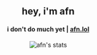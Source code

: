 <h2 align="center">hey, i'm afn</h2>
<h4 align="center">i don't do much yet | <a href="https://afn.lol" target="_blank">afn.lol</a></h4>
<p align="center">
 <picture align="center">
  <source media="(prefers-color-scheme: dark)" srcset="https://github-readme-stats.vercel.app/api?username=afnzmn&show_icons=true&bg_color=ffffff00&text_color=cdd6f4&icon_color=95b7e6&title_color=95b7e6&border_color=bac2de32&border_radius=16">
  <img alt="afn's stats" src="https://github-readme-stats.vercel.app/api?username=afnzmn&show_icons=true&bg_color=ffffff00&text_color=302d41&icon_color=a6da95&title_color=8aadf4&border_color=bac2de77&border_radius=16">
</picture>
</p>


<h3 align="center"></h3>
